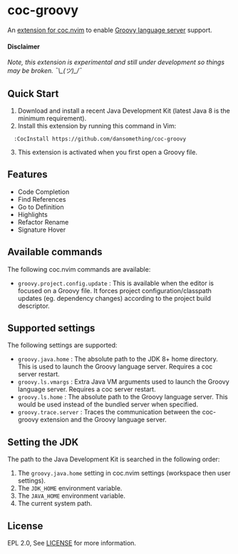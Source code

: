 # coc-groovy

An [extension for coc.nvim](https://github.com/neoclide/coc.nvim/wiki/Using-coc-extensions) to enable
[Groovy language server](https://github.com/prominic/groovy-language-server) support.

#### Disclaimer
*Note, this extension is experimental and still under development so things may be broken. ¯\\\_(ツ)\_/¯*

## Quick Start

1. Download and install a recent Java Development Kit (latest Java 8 is the minimum requirement).
2. Install this extension by running this command in Vim:
```
  :CocInstall https://github.com/dansomething/coc-groovy
```
3. This extension is activated when you first open a Groovy file.

## Features

- Code Completion
- Find References
- Go to Definition
- Highlights
- Refactor Rename
- Signature Hover

## Available commands

The following coc.nvim commands are available:

- `groovy.project.config.update` : This is available when the editor is focused on a Groovy file. It forces project configuration/classpath updates (eg. dependency changes) according to the project build descriptor.

## Supported settings

The following settings are supported:

- `groovy.java.home` : The absolute path to the JDK 8+ home directory. This is used to launch the Groovy language server. Requires a coc server restart.
- `groovy.ls.vmargs` : Extra Java VM arguments used to launch the Groovy language server. Requires a coc server restart.
- `groovy.ls.home` : The absolute path to the Groovy language server. This would be used instead of the bundled server when specified.
- `groovy.trace.server` : Traces the communication between the coc-groovy extension and the Groovy language server.

## Setting the JDK

The path to the Java Development Kit is searched in the following order:

1. The `groovy.java.home` setting in coc.nvim settings (workspace then user settings).
2. The `JDK_HOME` environment variable.
3. The `JAVA_HOME` environment variable.
4. The current system path.

## License

EPL 2.0, See [LICENSE](LICENSE) for more information.

